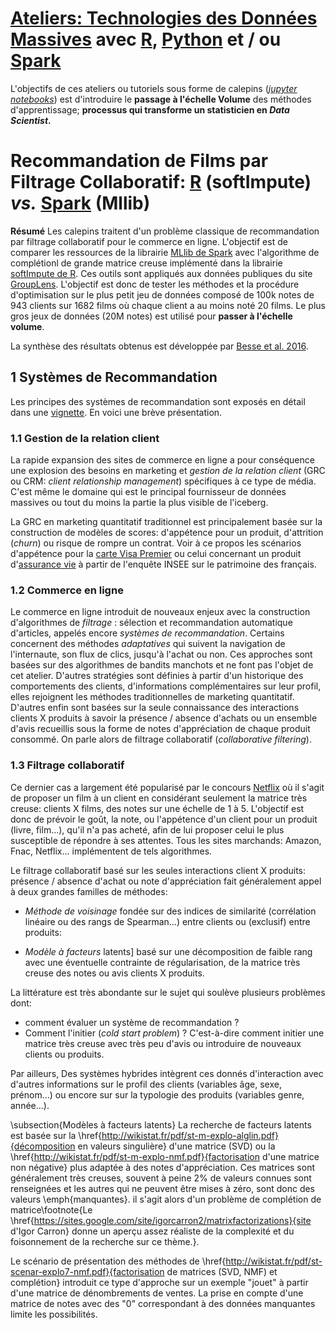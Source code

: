 # [Ateliers: Technologies des Données Massives](https://github.com/wikistat/Ateliers-Big-Data) avec [R](https://cran.r-project.org/), [Python](https://www.python.org/) et / ou [Spark](href="http://spark.apache.org/)

L'objectifs de ces ateliers ou tutoriels sous forme de calepins ([*jupyter notebooks*](http://jupyter.org/)) est d'introduire le **passage à l'échelle Volume** des méthodes d'apprentissage; **processus qui transforme un statisticien en *Data Scientist*.** 


# Recommandation de Films par Filtrage Collaboratif: [R](https://cran.r-project.org/) (softImpute) *vs.* [Spark](href="http://spark.apache.org/) (Mllib)

**Résumé** 
Les calepins traitent d'un problème classique de recommandation par filtrage collaboratif pour le commerce en ligne. L'objectif est de comparer les ressources de la librairie [MLlib de Spark]([http://spark.apache.org/docs/latest/api/python/pyspark.mllib.html#pyspark.mllib.recommendation.ALS) avec l'algorithme de complétionl de grande matrice creuse implémenté dans la librairie [softImpute de R](https://cran.r-project.org/web/packages/softImpute/index.html). Ces outils sont appliqués aux données publiques du site [GroupLens](http://grouplens.org/datasets/movielens/). L'objectif est donc de tester les méthodes et la procédure d'optimisation sur le plus petit jeu de données composé de 100k notes  de 943 clients sur 1682 films où chaque client a au moins noté 20 films. Le plus gros jeux de données  (20M notes) est utilisé pour **passer à l'échelle volume**. 

La synthèse des résultats obtenus est développée par [Besse et al. 2016](https://hal.archives-ouvertes.fr/hal-01350099).

## 1 Systèmes de Recommandation
Les principes des systèmes de recommandation sont exposés en détail dans une [vignette](). En voici une brève présentation.

### 1.1 Gestion de la relation client
La rapide expansion des sites de commerce en ligne a pour conséquence une explosion des besoins en marketing et *gestion de la relation client* (GRC ou CRM: *client relationship management*) spécifiques à ce type de média. C'est même le domaine qui est le principal fournisseur de données massives ou tout du moins la partie la plus visible de l'iceberg.

La GRC en marketing quantitatif traditionnel est principalement basée sur la construction de modèles de scores: d'appétence pour un produit, d'attrition (*churn*) ou risque de rompre un contrat. Voir à ce propos les scénarios d'appétence pour la [carte Visa Premier](http://wikistat.fr/pdf/st-scenar-app-visa.pdf) ou celui concernant un produit d'[assurance vie](http://wikistat.fr/pdf/st-scenar-app-patrimoine.pdf) à partir de l'enquête INSEE sur le patrimoine des français.

### 1.2 Commerce en ligne
Le commerce en ligne introduit de nouveaux enjeux avec la construction d'algorithmes de *filtrage* : sélection et recommandation automatique d'articles, appelés encore *systèmes de recommandation*. Certains concernent des méthodes *adaptatives* qui suivent la navigation de l'internaute, son flux de clics, jusqu'à l'achat ou non. Ces approches sont basées sur des algorithmes de bandits manchots et ne font pas l'objet de cet atelier. D'autres stratégies sont définies à partir d'un historique des comportements des clients, d'informations complémentaires sur leur profil, elles rejoignent les méthodes traditionnelles de marketing quantitatif. D'autres enfin sont basées sur la seule connaissance des interactions clients X produits à savoir la présence / absence d'achats ou un ensemble d'avis recueillis sous la forme de notes d'appréciation de chaque produit consommé. On parle alors de filtrage collaboratif (*collaborative filtering*).

### 1.3 Filtrage collaboratif
Ce dernier cas a largement été popularisé par le concours [Netflix](http://www.netflixprize.com/) où il s'agit de proposer un film à un client en considérant seulement la matrice très creuse: clients X films, des notes sur une échelle de 1 à 5.  L'objectif est donc de prévoir le goût, la note, ou l'appétence d'un client pour un produit (livre, film...), qu'il n'a pas acheté, afin de lui proposer celui le plus susceptible de répondre à ses attentes. Tous les sites marchands: Amazon, Fnac, Netflix... implémentent de tels algorithmes.

Le filtrage collaboratif basé sur les seules interactions client X produits: présence / absence d'achat ou note d'appréciation  fait généralement appel à deux grandes familles de méthodes:

* *Méthode de voisinage* fondée sur des indices de similarité (corrélation linéaire ou des rangs de Spearman...) entre clients ou (exclusif) entre produits:

* *Modèle à facteurs* latents] basé sur une décomposition de faible rang avec une éventuelle contrainte de régularisation, de la matrice très creuse des notes ou avis clients X produits. 

La littérature est très abondante sur le sujet qui soulève plusieurs problèmes dont:

* comment évaluer un système de recommandation ? 
* Comment l'initier (*cold start problem*) ? C'est-à-dire comment initier une matrice très creuse avec très peu d'avis ou introduire de nouveaux clients ou produits.



Par ailleurs, Des systèmes hybrides intègrent ces donnés d'interaction avec d'autres informations sur le profil des clients (variables âge, sexe, prénom...) ou encore sur  sur la typologie des produits (variables genre, année...).

\subsection{Modèles à facteurs latents}
La recherche de facteurs latents est basée sur la \href{http://wikistat.fr/pdf/st-m-explo-alglin.pdf}{décomposition en valeurs singulière} d'une matrice (SVD) ou la \href{http://wikistat.fr/pdf/st-m-explo-nmf.pdf}{factorisation d'une matrice non négative} plus adaptée à des notes d'appréciation. Ces matrices sont généralement très creuses, souvent à peine 2\% de valeurs connues sont renseignées et les autres qui ne peuvent être mises à zéro, sont donc des valeurs \emph{manquantes}.  il s'agit alors d'un problème de complétion de matrice\footnote{Le \href{https://sites.google.com/site/igorcarron2/matrixfactorizations}{site d'Igor Carron} donne un aperçu assez réaliste de la complexité et du foisonnement de la recherche sur ce thème.}.

Le scénario de présentation des méthodes de \href{http://wikistat.fr/pdf/st-scenar-explo7-nmf.pdf}{factorisation de matrices (SVD, NMF) et complétion} introduit ce type d'approche sur un exemple "jouet" à partir d'une matrice de dénombrements de ventes. La prise en compte d'une matrice de notes avec des "0" correspondant à des données manquantes limite les possibilités.